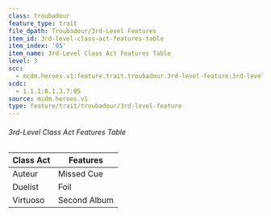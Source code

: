 ```yaml
---
class: troubadour
feature_type: trait
file_dpath: Troubadour/3rd-Level Features
item_id: 3rd-level-class-act-features-table
item_index: '05'
item_name: 3rd-Level Class Act Features Table
level: 3
scc:
  - mcdm.heroes.v1:feature.trait.troubadour.3rd-level-feature:3rd-level-class-act-features-table
scdc:
  - 1.1.1:8.1.3.7:05
source: mcdm.heroes.v1
type: feature/trait/troubadour/3rd-level-feature
---
```


###### 3rd-Level Class Act Features Table

| Class Act | Features     |
| --------- | ------------ |
| Auteur    | Missed Cue   |
| Duelist   | Foil         |
| Virtuoso  | Second Album |
